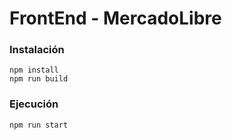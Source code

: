 # FrontEnd - MercadoLibre

### Instalación
```
npm install
npm run build
```

### Ejecución
```
npm run start
```

